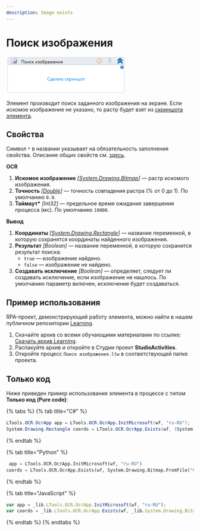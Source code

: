 ```yaml
---
description: Image exists
---
```


# Поиск изображения

![](<../../../.gitbook/assets/image (384).png>)

Элемент производит поиск заданного изображения на экране. Если искомое изображение не указано, то растр будет взят из [скриншота элемента](https://docs.primo-rpa.ru/primo-rpa/primo-rpa-studio/process/elements#rabota-so-skrinshotami-vnutri-elementa).

## Свойства

Символ `*` в названии указывает на обязательность заполнения свойства. Описание общих свойств см. [здесь](https://docs.primo-rpa.ru/primo-rpa/primo-studio/process/elements#svoistva-elementa).

**OCR**

1. **Искомое изображение** *[[System.Drawing.Bitmap](https://learn.microsoft.com/ru-ru/dotnet/api/system.drawing.bitmap?redirectedfrom=MSDN&view=netframework-4.8)]* — растр искомого изображения.
1. **Точность** *[[Double](https://learn.microsoft.com/ru-ru/dotnet/api/system.double?view=net-5.0&viewFallbackFrom=windowsdesktop-3.0)]* — точность совпадения растра (% от 0 до 1). По умолчанию `0.9`.
1. **Таймаут\*** *[Int32]* — предельное время ожидания завершения процесса (мс). По умолчанию `10000`.


**Вывод**

1. **Координаты** *[[System.Drawing.Rectangle](https://learn.microsoft.com/ru-ru/dotnet/api/system.drawing.rectangle?view=netcore-3.0)]* — название переменной, в которую сохранятся координаты найденного изображения.
1. **Результат** *[Boolean]* — название переменной, в которую сохранится результат поиска:
   * `true` — изображение найдено.
   * `false` — изображение не найдено.
1. **Создавать исключение** *[Boolean]* — определяет, следует ли создавать исключение, если изображение не нашлось. По умолчанию параметр включен, исключение будет создаваться.


## Пример использования

RPA-проект, демонстрирующий работу элемента, можно найти в нашем публичном репозитории [Learning](https://github.com/PrimoRPA/Learning).

1. Скачайте архив со всеми обучающими материалами по ссылке: [Скачать архив Learning](https://github.com/PrimoRPA/Learning/archive/refs/heads/master.zip).
2. Распакуйте архив и откройте в Студии проект **StudioActivities**.
3. Откройте процесс `Поиск изображения.ltw` в соответствующей папке проекта.



## Только код

Ниже приведен пример использования элемента в процессе с типом **Только код (Pure code)**:

{% tabs %}
{% tab title="C#" %}
```csharp
LTools.OCR.OcrApp app = LTools.OCR.OcrApp.InitMicrosoft(wf, "ru-RU");
System.Drawing.Rectangle coords = LTools.OCR.OcrApp.Exists(wf, (System.Drawing.Bitmap)System.Drawing.Bitmap.FromFile("Файл 1"), 0.9, 10000);
```
{% endtab %}

{% tab title="Python" %}
```python
 app = LTools.OCR.OcrApp.InitMicrosoft(wf, "ru-RU")
coords = LTools.OCR.OcrApp.Exists(wf, System.Drawing.Bitmap.FromFile("Файл 1"), 0.9, 10000)
```
{% endtab %}

{% tab title="JavaScript" %}
```javascript
var app = _lib.LTools.OCR.OcrApp.InitMicrosoft(wf, "ru-RU");
var coords = _lib.LTools.OCR.OcrApp.Exists(wf, _lib.System.Drawing.Bitmap.FromFile("Файл 1"), 0.9, 10000);
```
{% endtab %}
{% endtabs %}
